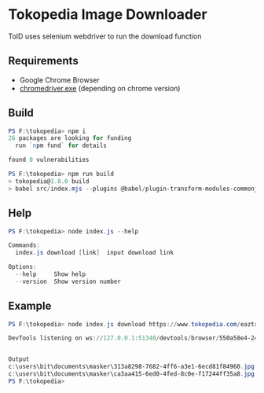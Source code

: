 # Tokopedia Image Downloader
ToID uses selenium webdriver to run the download function

## Requirements

- Google Chrome Browser
- [chromedriver.exe](https://chromedriver.chromium.org/downloads) (depending on chrome version)

## Build
```powershell
PS F:\tokopedia> npm i
26 packages are looking for funding
  run `npm fund` for details

found 0 vulnerabilities

PS F:\tokopedia> npm run build
> tokopedia@1.0.0 build
> babel src/index.mjs --plugins @babel/plugin-transform-modules-commonjs -o index.js --verbose

```

## Help
```powershell
PS F:\tokopedia> node index.js --help

Commands:
  index.js download [link]  input download link

Options:
  --help     Show help                                                 [boolean]
  --version  Show version number                                       [boolean]

```

## Example
```powershell
PS F:\tokopedia> node index.js download https://www.tokopedia.com/eaztrip/masker-sensi-mask-duckbill-face-mask-3ply-original-50pcs-earloop --cache --output c:\users\bit\documents\masker

DevTools listening on ws://127.0.0.1:51340/devtools/browser/550a58e4-2434-41a7-ab86-5d16c8aff588


Output
c:\users\bit\documents\masker\313a8298-7682-4ff6-a3e1-6ecd81f84960.jpg success
c:\users\bit\documents\masker\ca3aa415-6ed0-4fed-8c0e-f17244ff35a8.jpg success
PS F:\tokopedia>  
```